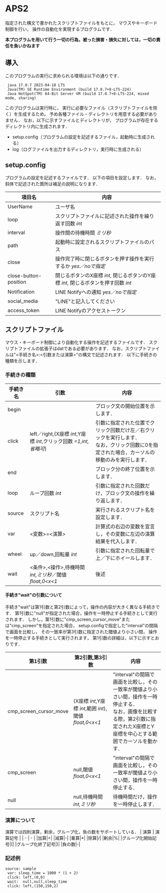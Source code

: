 # APS2
指定された構文で書かれたスクリプトファイルをもとに，
マウスやキーボード制御を行い，
操作の自動化を実現するプログラムです．

**本プログラムを用いて行う一切の行為，被った損害・損失に対しては，一切の責任を負いかねます**

## 導入
このプログラムの実行に求められる環境は以下の通りです．
```
 java 17.0.7 2023-04-18 LTS
 Java(TM) SE Runtime Environment (build 17.0.7+8-LTS-224)
 Java HotSpot(TM) 64-Bit Server VM (build 17.0.7+8-LTS-224, mixed mode, sharing)
```

このプログラムは実行時に，
実行に必要なファイル（スクリプトファイルを除く）を生成するため，
予め各種ファイル・ディレクトリを用意する必要がありません．
なお，以下に示すファイルとディレクトリが，
プログラムが存在するディレクトリ内に生成されます．

- setup.config（プログラムの設定を記述するファイル，起動時に生成される）
- log（ログファイルを出力するディレクトリ，実行時に生成される）

## setup.config
プログラムの設定を記述するファイルです．
以下の項目を設定します．
なお，斜体で記述された箇所は補足の説明になります．

|項目名|内容|
|-|-|
|UserName|ユーザ名|
|loop|スクリプトファイルに記述された操作を繰り返す回数 *int*|
|interval|操作間の待機時間 *ミリ秒*|
|path|起動時に設定されるスクリプトファイルのパス|
|close|操作完了時に閉じるボタンを押す操作を実行するか *yes／noで指定*|
|close-button-position|閉じるボタンのX座標 *int*, 閉じるボタンのY座標 *int*, 閉じるボタンを押す回数 *int*|
|Notification|LINE Notifyへの通知 *yes／noで指定*|
|social_media|"LINE"と記入してください|
|access_token|LINE Notifyのアクセストークン|

## スクリプトファイル
マウス・キーボード制御により自動化する操作を記述するファイルです．
スクリプトファイルの拡張子はdatである必要があります．
なお，スクリプトファイルは"<手続き名>:<引数または演算>"の構文で記述されます．
以下に手続きの種類を示します．

### 手続きの種類
| 手続き名 | 引数 | 内容 |
| - | - | - |
|begin| |ブロック文の開始位置を示します．|
|click|left／right,(X座標 *int*,Y座標 *int*,クリック回数 *=1,int,省略可*)|引数に指定された位置でクリック回数だけ左／右クリックを実行します．<br>なお，クリック回数に0を指定された場合，カーソルの移動のみを実行します．|
|end| |ブロック分の終了位置を示します．|
|loop|ループ回数 *int*|引数に指定された回数だけ，ブロック文の操作を繰り返します．|
|source|スクリプト名|実行されるスクリプト名を設定します．|
|var|<変数>=<演算>|計算式の右辺の変数を宣言し，その変数に左辺の演算結果を代入します．|
|wheel|up／down,回転量 *int*|引数に指定された回転量で上／下にホイールします．|
|wait|<条件>,<操作>,待機時間 *int,ミリ秒*／閾値 *float,0<x<1*|後述|

#### 手続き"wait"の引数について
手続き"wait"は第1引数と第2引数によって，操作の内容が大きく異なる手続きです．
第1引数に"null"が指定された場合，操作を一時停止する手続きとして実行されます．
しかし，第1引数に"cmp_screen_cursor_move"または"cmp_screen"を指定された場合，
setup.configで指定した"interval"の間隔で画面を比較し，
その一致率が第3引数に指定された閾値より小さい間，
操作を一時停止する手続きとして実行されます，
第1引数の詳細は，以下に示すとおりです．

| 第1引数 | 第2引数,第3引数 | 内容 |
| - | - |-|
|cmp_screen_cursor_move|(X座標 *int*,Y座標 *int*,範囲 *int*),閾値 *float,0<x<1*|"interval"の間隔で画面を比較し，その一致率が閾値より小さい間，操作を一時停止する．<br>なお，画像を比較する際，第2引数に指定されたX座標とY座標を中心とする範囲でカーソルを動かす．|
|cmp_screen|null,閾値 *float,0<x<1*|"interval"の間隔で画面を比較し，その一致率が閾値より小さい間，操作を一時停止する．|
|null|null,待機時間 *int,ミリ秒*|待機時間だけ，操作を一時停止します．|

### 演算について
演算では四則演算，剰余，グループ化，負の数をサポートしている．
| 演算 | 演算記号 |
| - | - |
|加算|+|
|減算|-|
|乗算|*|
|除算|/|
|剰余|%|
|グループ化開始記号|(|
|グループ化終了記号|)|
|負の数|-|

### 記述例
```
source: sample
 var: sleep_time = 1000 * (1 + 2)
 click: left,(0,0)
 wait:  null,null,sleep_time
 click: left,(150,150,2)
```
